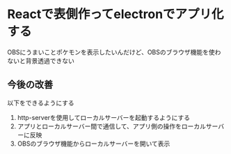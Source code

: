 # Reactで表側作ってelectronでアプリ化する
OBSにうまいことポケモンを表示したいんだけど、OBSのブラウザ機能を使わないと背景透過できない

## 今後の改善
以下をできるようにする
1. http-serverを使用してローカルサーバーを起動するようにする
1. アプリとローカルサーバー間で通信して、アプリ側の操作をローカルサーバーに反映
1. OBSのブラウザ機能からローカルサーバーを開いて表示

